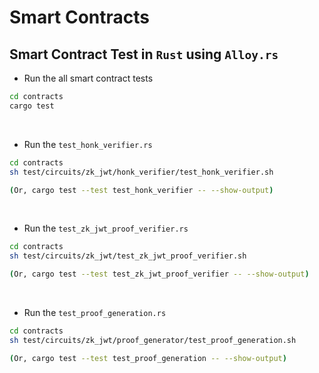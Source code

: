 # Smart Contracts


## Smart Contract Test in `Rust` using `Alloy.rs`

- Run the all smart contract tests
```bash
cd contracts
cargo test
```

<br>

- Run the `test_honk_verifier.rs`
```bash
cd contracts
sh test/circuits/zk_jwt/honk_verifier/test_honk_verifier.sh

(Or, cargo test --test test_honk_verifier -- --show-output)
```

<br>

- Run the `test_zk_jwt_proof_verifier.rs`
```bash
cd contracts
sh test/circuits/zk_jwt/test_zk_jwt_proof_verifier.sh

(Or, cargo test --test test_zk_jwt_proof_verifier -- --show-output)
```

<br>

- Run the `test_proof_generation.rs`
```bash
cd contracts
sh test/circuits/zk_jwt/proof_generator/test_proof_generation.sh

(Or, cargo test --test test_proof_generation -- --show-output)
```